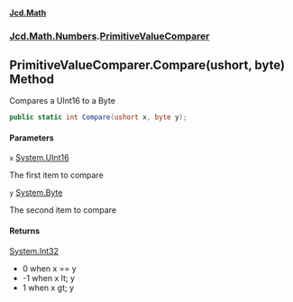#### [Jcd.Math](index.md 'index')
### [Jcd.Math.Numbers](Jcd.Math.Numbers.md 'Jcd.Math.Numbers').[PrimitiveValueComparer](Jcd.Math.Numbers.PrimitiveValueComparer.md 'Jcd.Math.Numbers.PrimitiveValueComparer')

## PrimitiveValueComparer.Compare(ushort, byte) Method

Compares a UInt16 to a Byte

```csharp
public static int Compare(ushort x, byte y);
```
#### Parameters

<a name='Jcd.Math.Numbers.PrimitiveValueComparer.Compare(ushort,byte).x'></a>

`x` [System.UInt16](https://docs.microsoft.com/en-us/dotnet/api/System.UInt16 'System.UInt16')

The first item to compare

<a name='Jcd.Math.Numbers.PrimitiveValueComparer.Compare(ushort,byte).y'></a>

`y` [System.Byte](https://docs.microsoft.com/en-us/dotnet/api/System.Byte 'System.Byte')

The second item to compare

#### Returns
[System.Int32](https://docs.microsoft.com/en-us/dotnet/api/System.Int32 'System.Int32')  
*  0 when x == y  
* -1 when x lt; y  
*  1 when x gt; y